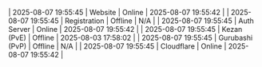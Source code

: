 | 2025-08-07 19:55:45 | Website | Online | 2025-08-07 19:55:42 |
| 2025-08-07 19:55:45 | Registration | Offline | N/A |
| 2025-08-07 19:55:45 | Auth Server | Online | 2025-08-07 19:55:42 |
| 2025-08-07 19:55:45 | Kezan (PvE) | Offline | 2025-08-03 17:58:02 |
| 2025-08-07 19:55:45 | Gurubashi (PvP) | Offline | N/A |
| 2025-08-07 19:55:45 | Cloudflare | Online | 2025-08-07 19:55:42 |
